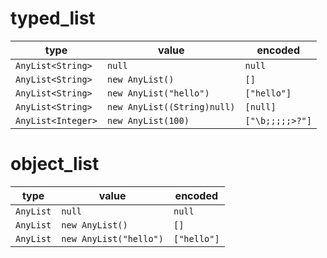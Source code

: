 # typed_list

| type | value | encoded |
| ---  | ---   | ---  |
| `AnyList<String>` | `null` | `null` |
| `AnyList<String>` | `new AnyList()` | `[]` |
| `AnyList<String>` | `new AnyList("hello")` | `["hello"]` |
| `AnyList<String>` | `new AnyList((String)null)` | `[null]` |
| `AnyList<Integer>` | `new AnyList(100)` | `["\b;;;;;>?"]` |

# object_list

| type | value | encoded |
| ---  | ---   | ---  |
| `AnyList` | `null` | `null` |
| `AnyList` | `new AnyList()` | `[]` |
| `AnyList` | `new AnyList("hello")` | `["hello"]` |